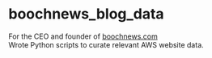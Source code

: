 # boochnews_blog_data

For the CEO and founder of [boochnews.com](https://www.boochnews.com/) <br />
Wrote Python scripts to curate relevant AWS website data.
